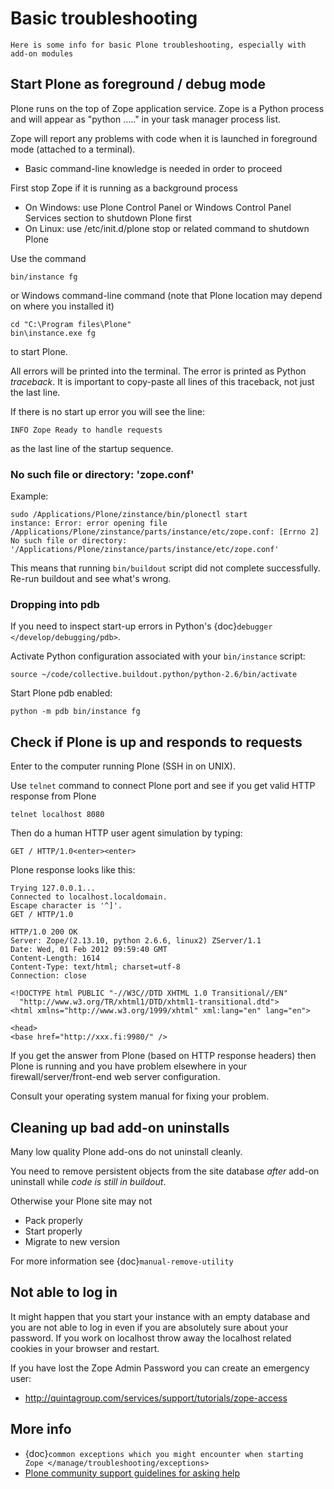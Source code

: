 # Basic troubleshooting

```{admonition} Description
Here is some info for basic Plone troubleshooting, especially with add-on modules
```

## Start Plone as foreground / debug mode

Plone runs on the top of Zope application service.
Zope is a Python process and will appear as "python ....." in your task manager process list.

Zope will report any problems with code when it is launched in foreground mode (attached to a terminal).

- Basic command-line knowledge is needed in order to proceed

First stop Zope if it is running as a background process

- On Windows: use Plone Control Panel or Windows Control Panel Services section to shutdown Plone first
- On Linux: use /etc/init.d/plone stop or related command to shutdown Plone

Use the command

```console
bin/instance fg
```

or Windows command-line command (note that Plone location may depend on where you installed it)

```console
cd "C:\Program files\Plone"
bin\instance.exe fg
```

to start Plone.

All errors will be printed into the terminal.
The error is printed as Python *traceback*.
It is important to copy-paste all lines of this traceback, not just the last line.

If there is no start up error you will see the line:

```
INFO Zope Ready to handle requests
```

as the last line of the startup sequence.

### No such file or directory: 'zope.conf'

Example:

```console
sudo /Applications/Plone/zinstance/bin/plonectl start
instance: Error: error opening file /Applications/Plone/zinstance/parts/instance/etc/zope.conf: [Errno 2] No such file or directory: '/Applications/Plone/zinstance/parts/instance/etc/zope.conf'
```

This means that running `bin/buildout` script did not complete successfully.
Re-run buildout and see what's wrong.

### Dropping into pdb

If you need to inspect start-up errors in Python's {doc}`debugger </develop/debugging/pdb>`.

Activate Python configuration associated with your `bin/instance` script:

```console
source ~/code/collective.buildout.python/python-2.6/bin/activate
```

Start Plone pdb enabled:

```console
python -m pdb bin/instance fg
```

## Check if Plone is up and responds to requests

Enter to the computer running Plone (SSH in on UNIX).

Use `telnet` command to connect Plone port and see if you get valid HTTP response from Plone

```console
telnet localhost 8080
```

Then do a human HTTP user agent simulation by typing:

```
GET / HTTP/1.0<enter><enter>
```

Plone response looks like this:

```
Trying 127.0.0.1...
Connected to localhost.localdomain.
Escape character is '^]'.
GET / HTTP/1.0

HTTP/1.0 200 OK
Server: Zope/(2.13.10, python 2.6.6, linux2) ZServer/1.1
Date: Wed, 01 Feb 2012 09:59:40 GMT
Content-Length: 1614
Content-Type: text/html; charset=utf-8
Connection: close

<!DOCTYPE html PUBLIC "-//W3C//DTD XHTML 1.0 Transitional//EN"
  "http://www.w3.org/TR/xhtml1/DTD/xhtml1-transitional.dtd">
<html xmlns="http://www.w3.org/1999/xhtml" xml:lang="en" lang="en">

<head>
<base href="http://xxx.fi:9980/" />
```

If you get the answer from Plone (based on HTTP response headers) then Plone is running and you have problem elsewhere in your firewall/server/front-end web server configuration.

Consult your operating system manual for fixing your problem.

## Cleaning up bad add-on uninstalls

Many low quality Plone add-ons do not uninstall cleanly.

You need to remove persistent objects from the site database *after* add-on uninstall while *code is still in buildout*.

Otherwise your Plone site may not

- Pack properly
- Start properly
- Migrate to new version

For more information see {doc}`manual-remove-utility`

## Not able to log in

It might happen that you start your instance with an empty database and you are not able to log in even if you are absolutely sure about your password.
If you work on localhost throw away the localhost related cookies in your browser and restart.

If you have lost the Zope Admin Password you can create an emergency user:

- <http://quintagroup.com/services/support/tutorials/zope-access>

## More info

- {doc}`common exceptions which you might encounter when starting Zope </manage/troubleshooting/exceptions>`
- [Plone community support guidelines for asking help](https://plone.org/help)
